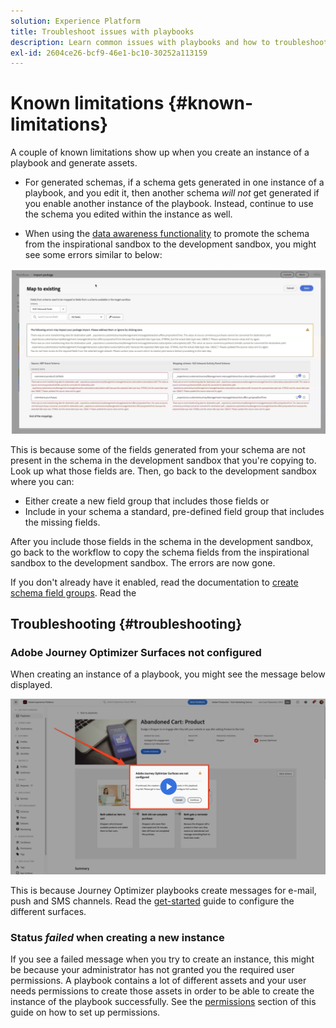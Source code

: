 ```yaml
---
solution: Experience Platform
title: Troubleshoot issues with playbooks
description: Learn common issues with playbooks and how to troubleshoot them
exl-id: 2604ce26-bcf9-46e1-bc10-30252a113159
---
```


# Known limitations {#known-limitations}

A couple of known limitations show up when you create an instance of a playbook and generate assets. 

* For generated schemas, if a schema gets generated in one instance of a playbook, and you edit it, then another schema *will not* get generated if you enable another instance of the playbook. Instead, continue to use the schema you edited within the instance as well.

* When using the [data awareness functionality](/help/use-case-playbooks/playbooks/data-awareness.md) to promote the schema from the inspirational sandbox to the development sandbox, you might see some errors similar to below:

![schema-errors](/help/use-case-playbooks/assets/playbooks/troubleshooting/schema-errors.png)

This is because some of the fields generated from your schema are not present in the schema in the development sandbox that you're copying to. Look up what those fields are. Then, go back to the development sandbox where you can:

* Either create a new field group that includes those fields or
* Include in your schema a standard, pre-defined field group that includes the missing fields.

After you include those fields in the schema in the development sandbox, go back to the workflow to copy the schema fields from the inspirational sandbox to the development sandbox. The errors are now gone.

If you don't already have it enabled, read the documentation to [create schema field groups](https://experienceleague.adobe.com/docs/platform-learn/tutorials/schemas/create-schema-field-groups.html). Read the 

## Troubleshooting {#troubleshooting}

### Adobe Journey Optimizer Surfaces not configured

When creating an instance of a playbook, you might see the message below displayed.

![Troubleshooting](/help/use-case-playbooks/assets/playbooks/troubleshooting/troubleshooting-ajo.png)

This is because Journey Optimizer playbooks create messages for e-mail, push and SMS channels. Read the [get-started](/help/use-case-playbooks/playbooks/get-started.md#configure-sandbox-and-channel-surfaces-in-journey-optimizer) guide to configure the different surfaces.

### Status *failed* when creating a new instance

If you see a failed message when you try to create an instance, this might be because your administrator has not granted you the required user permissions. A playbook contains a lot of different assets and your user needs permissions to create those assets in order to be able to create the instance of the playbook successfully. See the [permissions](/help/use-case-playbooks/playbooks/get-started.md#grant-your-team-the-required-access-permissions) section of this guide on how to set up permissions.
